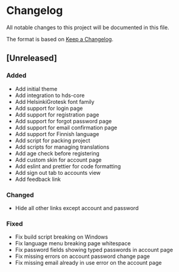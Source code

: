 # Changelog
All notable changes to this project will be documented in this file.

The format is based on [Keep a Changelog](https://keepachangelog.com/en/1.0.0/).

## [Unreleased]
### Added
- Add initial theme
- Add integration to hds-core
- Add HelsinkiGrotesk font family
- Add support for login page
- Add support for registration page
- Add support for forgot password page
- Add support for email confirmation page
- Add support for Finnish language
- Add script for packing project
- Add scripts for managing translations
- Add age check before registering
- Add custom skin for account page
- Add eslint and prettier for code formatting
- Add sign out tab to accounts view
- Add feedback link

### Changed
- Hide all other links except account and password

### Fixed
- Fix build script breaking on Windows
- Fix language menu breaking page whitespace
- Fix password fields showing typed passwords in account page
- Fix missing errors on account password change page
- Fix missing email already in use error on the account page